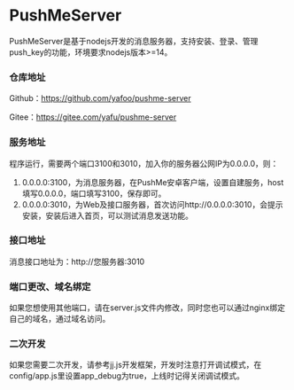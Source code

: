 # PushMeServer
PushMeServer是基于nodejs开发的消息服务器，支持安装、登录、管理push_key的功能，环境要求nodejs版本>=14。

### 仓库地址

Github：https://github.com/yafoo/pushme-server

Gitee：https://gitee.com/yafu/pushme-server

### 服务地址

程序运行，需要两个端口3100和3010，加入你的服务器公网IP为0.0.0.0，则：
1. 0.0.0.0:3100，为消息服务器，在PushMe安卓客户端，设置自建服务，host填写0.0.0.0，端口填写3100，保存即可。
2. 0.0.0.0:3010，为Web及接口服务器，首次访问http://0.0.0.0:3010，会提示安装，安装后进入首页，可以测试消息发送功能。

### 接口地址

消息接口地址为：http://您服务器:3010

### 端口更改、域名绑定

如果您想使用其他端口，请在server.js文件内修改，同时您也可以通过nginx绑定自己的域名，通过域名访问。

### 二次开发

如果您需要二次开发，请参考jj.js开发框架，开发时注意打开调试模式，在config/app.js里设置app_debug为true，上线时记得关闭调试模式。
